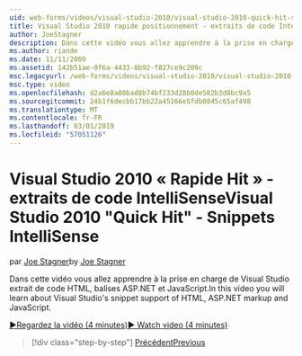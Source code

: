 ```yaml
---
uid: web-forms/videos/visual-studio-2010/visual-studio-2010-quick-hit-snippets-intellisense
title: Visual Studio 2010 rapide positionnement - extraits de code IntelliSense | Microsoft Docs
author: JoeStagner
description: Dans cette vidéo vous allez apprendre à la prise en charge de Visual Studio extrait de code HTML, balises ASP.NET et JavaScript.
ms.author: riande
ms.date: 11/11/2009
ms.assetid: 142b51ae-0f6a-4433-8b92-f827ce9c209c
msc.legacyurl: /web-forms/videos/visual-studio-2010/visual-studio-2010-quick-hit-snippets-intellisense
msc.type: video
ms.openlocfilehash: d2a6e8a80bad8b74bf233d28b0de582b3d8bc9a5
ms.sourcegitcommit: 24b1f6decbb17bb22a45166e5fdb0845c65af498
ms.translationtype: MT
ms.contentlocale: fr-FR
ms.lasthandoff: 03/01/2019
ms.locfileid: "57051126"
---
```

<a name="visual-studio-2010-quick-hit---snippets-intellisense"></a><span data-ttu-id="2ce76-103">Visual Studio 2010 « Rapide Hit » - extraits de code IntelliSense</span><span class="sxs-lookup"><span data-stu-id="2ce76-103">Visual Studio 2010 "Quick Hit" - Snippets IntelliSense</span></span>
====================
<span data-ttu-id="2ce76-104">par [Joe Stagner](https://github.com/JoeStagner)</span><span class="sxs-lookup"><span data-stu-id="2ce76-104">by [Joe Stagner](https://github.com/JoeStagner)</span></span>

<span data-ttu-id="2ce76-105">Dans cette vidéo vous allez apprendre à la prise en charge de Visual Studio extrait de code HTML, balises ASP.NET et JavaScript.</span><span class="sxs-lookup"><span data-stu-id="2ce76-105">In this video you will learn about Visual Studio's snippet support of HTML, ASP.NET markup and JavaScript.</span></span>

[<span data-ttu-id="2ce76-106">&#9654;Regardez la vidéo (4 minutes)</span><span class="sxs-lookup"><span data-stu-id="2ce76-106">&#9654; Watch video (4 minutes)</span></span>](https://channel9.msdn.com/Blogs/ASP-NET-Site-Videos/visual-studio-2010-quick-hit-snippets-intellisense)

> [!div class="step-by-step"]
> [<span data-ttu-id="2ce76-107">Précédent</span><span class="sxs-lookup"><span data-stu-id="2ce76-107">Previous</span></span>](visual-studio-2010-quick-hit-websites-instead-of-web-projects.md)
